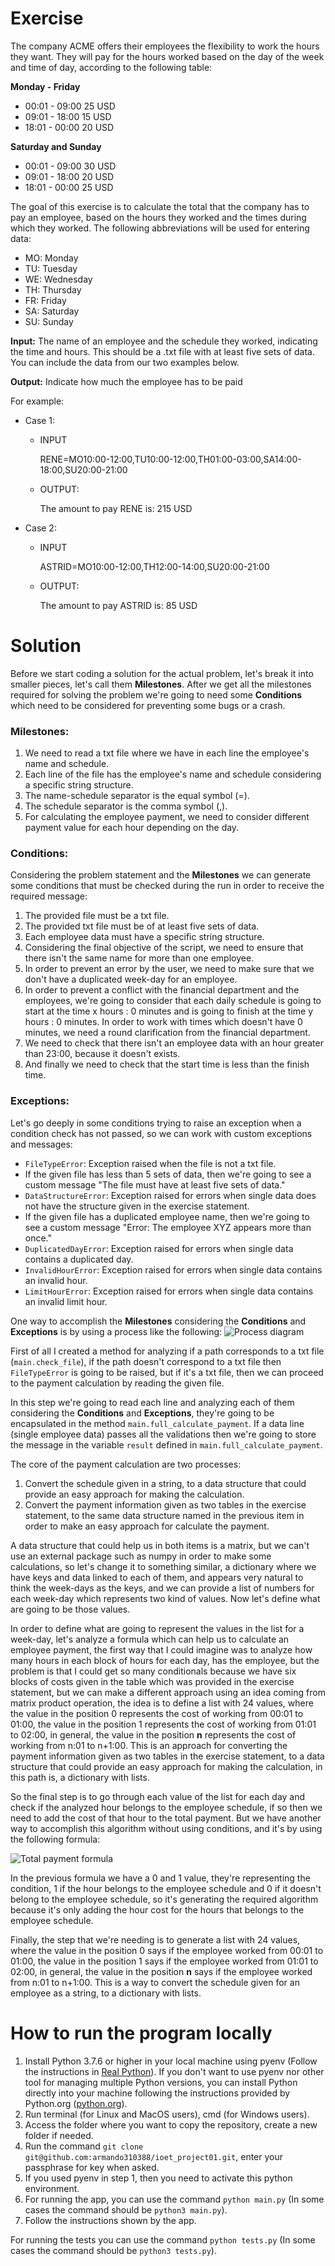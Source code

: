 # Exercise

The company ACME offers their employees the flexibility to work the hours they want.
They will pay for the hours worked based on the day of the week and time of day, according to the following table:

**Monday - Friday**
- 00:01 - 09:00 25 USD
- 09:01 - 18:00 15 USD
- 18:01 - 00:00 20 USD

**Saturday and Sunday**
- 00:01 - 09:00 30 USD
- 09:01 - 18:00 20 USD
- 18:01 - 00:00 25 USD

The goal of this exercise is to calculate the total that the company has to pay an employee, 
based on the hours they worked and the times during which they worked.
The following abbreviations will be used for entering data:
- MO: Monday
- TU: Tuesday
- WE: Wednesday
- TH: Thursday
- FR: Friday
- SA: Saturday
- SU: Sunday

**Input:** The name of an employee and the schedule they worked, indicating the time and hours.
This should be a .txt file with at least five sets of data. You can include the data from our two examples below.

**Output:** Indicate how much the employee has to be paid

For example:

- Case 1:

  - INPUT
  
    RENE=MO10:00-12:00,TU10:00-12:00,TH01:00-03:00,SA14:00-18:00,SU20:00-21:00

  - OUTPUT:
  
    The amount to pay RENE is: 215 USD

- Case 2:

  - INPUT

    ASTRID=MO10:00-12:00,TH12:00-14:00,SU20:00-21:00

  - OUTPUT:
  
    The amount to pay ASTRID is: 85 USD


# Solution

Before we start coding a solution for the actual problem, let's break it into smaller pieces, let's call them 
__Milestones__. After we get all the milestones required for solving the problem we're going to need some __Conditions__
which need to be considered for preventing some bugs or a crash.

### Milestones:

1. We need to read a txt file where we have in each line the employee's name and schedule.
2. Each line of the file has the employee's name and schedule considering a specific string structure.
3. The name-schedule separator is the equal symbol (=).
4. The schedule separator is the comma symbol (,).
5. For calculating the employee payment, we need to consider different payment value for each hour depending on the day.

### Conditions:

Considering the problem statement and the __Milestones__ we can generate some conditions that must be checked during the
run in order to receive the required message:
1. The provided file must be a txt file.
2. The provided txt file must be of at least five sets of data.
3. Each employee data must have a specific string structure.
4. Considering the final objective of the script, we need to ensure that there isn't the same name for more than one
employee.
5. In order to prevent an error by the user, we need to make sure that we don't have a duplicated week-day for an 
employee.
6. In order to prevent a conflict with the financial department and the employees, we're going to consider that each
daily schedule is going to start at the time x hours : 0 minutes and is going to finish at the time y hours : 0 minutes.
In order to work with times which doesn't have 0 minutes, we need a round clarification from the financial department.
7. We need to check that there isn't an employee data with an hour greater than 23:00, because it doesn't exists.
8. And finally we need to check that the start time is less than the finish time.

### Exceptions:

Let's go deeply in some conditions trying to raise an exception when a condition check has not passed, so we can work 
with custom exceptions and messages:
- `FileTypeError`: Exception raised when the file is not a txt file.
- If the given file has less than 5 sets of data, then we're going to see a custom message "The file must have at least 
five sets of data."
- `DataStructureError`: Exception raised for errors when single data does not have the structure given in the exercise 
statement.
- If the given file has a duplicated employee name, then we're going to see a custom message "Error: The employee XYZ 
appears more than once."
- `DuplicatedDayError`: Exception raised for errors when single data contains a duplicated day.
- `InvalidHourError`: Exception raised for errors when single data contains an invalid hour.
- `LimitHourError`: Exception raised for errors when single data contains an invalid limit hour.

One way to accomplish the __Milestones__ considering the __Conditions__ and __Exceptions__ is by using a process like 
the following:
![Process diagram](images/ioet_design.png)

First of all I created a method for analyzing if a path corresponds to a txt file (`main.check_file`), if the path 
doesn't correspond to a txt file then `FileTypeError` is going to be raised, but if it's a txt file, then we can proceed 
to the payment calculation by reading the given file.

In this step we're going to read each line and analyzing each of them considering the __Conditions__ and __Exceptions__,
they're going to be encapsulated in the method `main.full_calculate_payment`. If a data line (single employee data) 
passes all the validations then we're going to store the message in the variable `result` defined in 
`main.full_calculate_payment`.

The core of the payment calculation are two processes:
1. Convert the schedule given in a string, to a data structure that could provide an easy approach for making the
calculation.
2. Convert the payment information given as two tables in the exercise statement, to the same data structure named in 
the previous item in order to make an easy approach for calculate the payment.

A data structure that could help us in both items is a matrix, but we can't use an external package such as numpy in
order to make some calculations, so let's change it to something similar, a dictionary where we have keys and data 
linked to each of them, and appears very natural to think the week-days as the keys, and we can provide a list of 
numbers for each week-day which represents two kind of values. Now let's define what are going to be those values.

In order to define what are going to represent the values in the list for a week-day, let's analyze a formula which can
help us to calculate an employee payment, the first way that I could imagine was to analyze how many hours in each block
of hours for each day, has the employee, but the problem is that I could get so many conditionals because we have six
blocks of costs given in the table which was provided in the exercise statement, but we can make a different approach
using an idea coming from matrix product operation, the idea is to define a list with 24 values, where the value in the 
position 0 represents the cost of working from 00:01 to 01:00, the value in the position 1 represents the cost of 
working from 01:01 to 02:00, in general, the value in the position __n__ represents the cost of working from n:01 to
n+1:00. This is an approach for converting the payment information given as two tables in the exercise statement, to a 
data structure that could provide an easy approach for making the calculation, in this path is, a dictionary with lists.

So the final step is to go through each value of the list for each day and check if the analyzed hour belongs to
the employee schedule, if so then we need to add the cost of that hour to the total payment. But we have another way to 
accomplish this algorithm without using conditions, and it's by using the following formula:

![Total payment formula](images/ioet_formula.png)

In the previous formula we have a 0 and 1 value, they're representing the condition, 1 if the hour belongs to the 
employee schedule and 0 if it doesn't belong to the employee schedule, so it's generating the required algorithm because
it's only adding the hour cost for the hours that belongs to the employee schedule.

Finally, the step that we're needing is to generate a list with 24 values, where the value in the 
position 0 says if the employee worked from 00:01 to 01:00, the value in the position 1 says if the employee worked from
01:01 to 02:00, in general, the value in the position __n__ says if the employee worked from n:01 to n+1:00. This is a 
way to convert the schedule given for an employee as a string, to a dictionary with lists.


# How to run the program locally

1. Install Python 3.7.6 or higher in your local machine using pyenv
(Follow the instructions in [Real Python](https://realpython.com/intro-to-pyenv/)). If you don't want to use pyenv nor 
other tool for managing multiple Python versions, you can install Python directly into your machine following the 
instructions provided by Python.org ([python.org](https://www.python.org/downloads/release/python-376/)).
2. Run terminal (for Linux and MacOS users), cmd (for Windows users).
3. Access the folder where you want to copy the repository, create a new folder if needed.
4. Run the command `git clone git@github.com:armando310388/ioet_project01.git`, enter your passphrase for key when 
asked.
5. If you used pyenv in step 1, then you need to activate this python environment.
6. For running the app, you can use the command `python main.py` 
(In some cases the command should be `python3 main.py`).
7. Follow the instructions shown by the app.

For running the tests you can use the command `python tests.py` 
(In some cases the command should be `python3 tests.py`).
